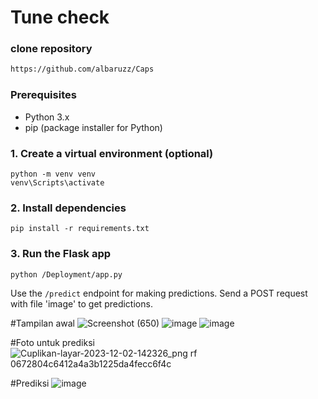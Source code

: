 # Tune check

### clone repository
```bash
https://github.com/albaruzz/Caps
```

### Prerequisites
- Python 3.x
- pip (package installer for Python)

### 1. Create a virtual environment (optional)
```
python -m venv venv
venv\Scripts\activate
```
### 2. Install dependencies
```
pip install -r requirements.txt
```
### 3. Run the Flask app
```
python /Deployment/app.py
```
Use the `/predict` endpoint for making predictions. Send a POST request with file 'image' to get predictions.

#Tampilan awal
![Screenshot (650)](https://github.com/albaruzz/Caps/assets/27019036/186a0cb4-0354-4fd4-9ad5-2437ec777878)
![image](https://github.com/albaruzz/Caps/assets/27019036/7f150149-d48a-4457-93de-8497652d7b22)
![image](https://github.com/albaruzz/Caps/assets/27019036/75cb5f1a-fdc0-486c-8cc0-3f8d610b6404)

#Foto untuk prediksi
![Cuplikan-layar-2023-12-02-142326_png rf 0672804c6412a4a3b1225da4fecc6f4c](https://github.com/albaruzz/Caps/assets/27019036/098a3252-6583-4aa7-bf0b-4d4de3d54921)


#Prediksi
![image](https://github.com/albaruzz/Caps/assets/27019036/ef19d53d-456a-4026-980e-9bedd28ff9cf)
